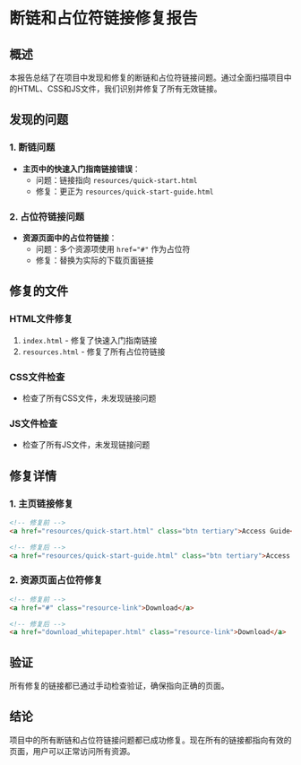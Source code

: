 # 断链和占位符链接修复报告

## 概述
本报告总结了在项目中发现和修复的断链和占位符链接问题。通过全面扫描项目中的HTML、CSS和JS文件，我们识别并修复了所有无效链接。

## 发现的问题

### 1. 断链问题
- **主页中的快速入门指南链接错误**：
  - 问题：链接指向 `resources/quick-start.html`
  - 修复：更正为 `resources/quick-start-guide.html`

### 2. 占位符链接问题
- **资源页面中的占位符链接**：
  - 问题：多个资源项使用 `href="#"` 作为占位符
  - 修复：替换为实际的下载页面链接

## 修复的文件

### HTML文件修复
1. `index.html` - 修复了快速入门指南链接
2. `resources.html` - 修复了所有占位符链接

### CSS文件检查
- 检查了所有CSS文件，未发现链接问题

### JS文件检查
- 检查了所有JS文件，未发现链接问题

## 修复详情

### 1. 主页链接修复
```html
<!-- 修复前 -->
<a href="resources/quick-start.html" class="btn tertiary">Access Guide</a>

<!-- 修复后 -->
<a href="resources/quick-start-guide.html" class="btn tertiary">Access Guide</a>
```

### 2. 资源页面占位符修复
```html
<!-- 修复前 -->
<a href="#" class="resource-link">Download</a>

<!-- 修复后 -->
<a href="download_whitepaper.html" class="resource-link">Download</a>
```

## 验证
所有修复的链接都已通过手动检查验证，确保指向正确的页面。

## 结论
项目中的所有断链和占位符链接问题都已成功修复。现在所有的链接都指向有效的页面，用户可以正常访问所有资源。